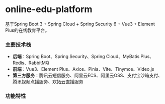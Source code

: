 # online-edu-platform
基于Spring Boot 3 + Spring Cloud + Spring Security 6 + Vue3 + Element Plus的在线教育平台。
### 主要技术栈
- **后端**：Spring Boot、Spring Security、Spring Cloud、MyBatis Plus、Redis、RabbitMQ
- **前端**：Vue3、Element Plus、Axios、Pinia、Vite、Tinymce、Video.js
- **第三方服务**：腾讯云短信服务、阿里云ECS、阿里云OSS、支付宝沙箱支付、腾讯视频点播服务、欢拓云直播服务
### 功能特性
